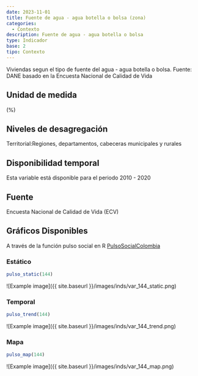 ```yaml
---
date: 2023-11-01
title: Fuente de agua - agua botella o bolsa (zona)
categories:
  - Contexto
description: Fuente de agua - agua botella o bolsa
type: Indicador
base: 2
tipo: Contexto
--- 
```


Viviendas segun el tipo de fuente del agua - agua botella o bolsa.
Fuente: DANE basado en la Encuesta Nacional de Calidad de Vida

## Unidad de medida
(%)

## Niveles de desagregación
Territorial:Regiones, departamentos, cabeceras municipales y rurales

## Disponibilidad temporal
Esta variable está disponible para el periodo 2010 - 2020

## Fuente
Encuesta Nacional de Calidad de Vida (ECV)

## Gráficos Disponibles

A través de la función pulso social en R [PulsoSocialColombia](https://github.com/pulsosocialcolombia/PulsoSocialColombia)

### Estático

``` R
pulso_static(144)
```

![Example image]({{ site.baseurl }}/images/inds/var_144_static.png)

### Temporal

``` R
pulso_trend(144)
```

![Example image]({{ site.baseurl }}/images/inds/var_144_trend.png)

### Mapa

``` R
pulso_map(144)
```

![Example image]({{ site.baseurl }}/images/inds/var_144_map.png)